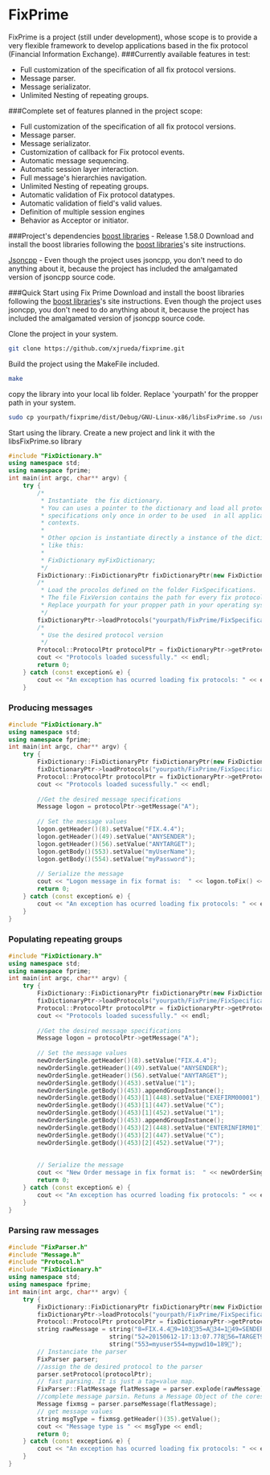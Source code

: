 # FixPrime

FixPrime is a project (still under development), whose scope is to provide a very flexible framework to develop applications based in the fix protocol (Financial Information Exchange). 
###Currently available features in test:
 - Full customization of the specification of all fix protocol versions.
 - Message parser.
 - Message serializator.
 - Unlimited Nesting of repeating groups.

###Complete set of features planned in the project scope:
  - Full customization of the specification of all fix protocol versions.
  - Message parser.
  - Message serializator.
  - Customization of callback for Fix protocol events.
  - Automatic message sequencing.
  - Automatic session layer interaction.
  - Full message's hierarchies navigation.
  - Unlimited Nesting of repeating groups.
  - Automatic validation of Fix protocol datatypes.
  - Automatic validation of field's valid values.
  - Definition of multiple session engines
  - Behavior as Acceptor or initiator.
 
###Project's dependencies
[boost libraries] - Release 1.58.0
Download and install the boost libraries following the [boost libraries]'s site instructions.

[Jsoncpp] - Even though the project uses jsoncpp, you don't need to do anything about it, because the project has included the amalgamated version of jsoncpp source code.

###Quick Start using Fix Prime
Download and install the boost libraries following the [boost libraries]'s site instructions.
Even though the project uses jsoncpp, you don't need to do anything about it, because the project has included the amalgamated version of jsoncpp source code.

Clone the project in your system.
``` sh
git clone https://github.com/xjrueda/fixprime.git
```
Build the project using the MakeFile included.
```sh
make
```
copy the library into your local lib folder. Replace 'yourpath' for the propper path in your system.
```sh
sudo cp yourpath/fixprime/dist/Debug/GNU-Linux-x86/libsFixPrime.so /usr/local/lib
```
Start using the library.  Create a new project and link it with the libsFixPrime.so library
``` c++  
#include "FixDictionary.h"
using namespace std;
using namespace fprime;
int main(int argc, char** argv) {
    try {
        /* 
         * Instantiate  the fix dictionary.
         * You can uses a pointer to the dictionary and load all protocol 
         * specifications only once in order to be used  in all application 
         * contexts.
         * 
         * Other opcion is instantiate directly a instance of the dictionary 
         * like this:
         *  
         * FixDictionary myFixDictionary;
         */
        FixDictionary::FixDictionaryPtr fixDictionaryPtr(new FixDictionary);
        /*
         * Load the procolos defined on the folder FixSpecifications.
         * The file FixVersion contains the path for every fix protocol specification
         * Replace yourpath for your propper path in your operating system
         */
        fixDictionaryPtr->loadProtocols("yourpath/FixPrime/FixSpecifications/FixVersions.json");
        /*
         * Use the desired protocol version
         */
        Protocol::ProtocolPtr protocolPtr = fixDictionaryPtr->getProtocol("FIX.4.4");
        cout << "Protocols loaded sucessfully." << endl;
        return 0;
    } catch (const exception& e) {
        cout << "An exception has ocurred loading fix protocols: " << e.what() << endl;
    }
```
### Producing messages

``` c++  
#include "FixDictionary.h"
using namespace std;
using namespace fprime;
int main(int argc, char** argv) {
    try {
        FixDictionary::FixDictionaryPtr fixDictionaryPtr(new FixDictionary);
        fixDictionaryPtr->loadProtocols("yourpath/FixPrime/FixSpecifications/FixVersions.json");
        Protocol::ProtocolPtr protocolPtr = fixDictionaryPtr->getProtocol("FIX.4.4");
        cout << "Protocols loaded sucessfully." << endl;
      
        //Get the desired message specifications
        Message logon = protocolPtr->getMessage("A");
      
        // Set the message values
        logon.getHeader()(8).setValue("FIX.4.4");
        logon.getHeader()(49).setValue("ANYSENDER");
        logon.getHeader()(56).setValue("ANYTARGET");
        logon.getBody()(553).setValue("myUserName");
        logon.getBody()(554).setValue("myPassword");
        
        // Serialize the message
        cout << "Logon message in fix format is:  " << logon.toFix() << endl;
        return 0;
    } catch (const exception& e) {
        cout << "An exception has ocurred loading fix protocols: " << e.what() << endl;
    }
}
```
### Populating repeating groups
``` c++  
#include "FixDictionary.h"
using namespace std;
using namespace fprime;
int main(int argc, char** argv) {
    try {
        FixDictionary::FixDictionaryPtr fixDictionaryPtr(new FixDictionary);
        fixDictionaryPtr->loadProtocols("yourpath/FixPrime/FixSpecifications/FixVersions.json");
        Protocol::ProtocolPtr protocolPtr = fixDictionaryPtr->getProtocol("FIX.4.4");
        cout << "Protocols loaded sucessfully." << endl;
      
        //Get the desired message specifications
        Message logon = protocolPtr->getMessage("A");
      
        // Set the message values
        newOrderSingle.getHeader()(8).setValue("FIX.4.4");
        newOrderSingle.getHeader()(49).setValue("ANYSENDER");
        newOrderSingle.getHeader()(56).setValue("ANYTARGET");
        newOrderSingle.getBody()(453).setValue("1");
        newOrderSingle.getBody()(453).appendGroupInstance();
        newOrderSingle.getBody()(453)[1](448).setValue("EXEFIRM00001");
        newOrderSingle.getBody()(453)[1](447).setValue("C");
        newOrderSingle.getBody()(453)[1](452).setValue("1");
        newOrderSingle.getBody()(453).appendGroupInstance();
        newOrderSingle.getBody()(453)[2](448).setValue("ENTERINFIRM01");
        newOrderSingle.getBody()(453)[2](447).setValue("C");
        newOrderSingle.getBody()(453)[2](452).setValue("7");
        
        
        // Serialize the message
        cout << "New Order message in fix format is:  " << newOrderSingle.toFix() << endl;
        return 0;
    } catch (const exception& e) {
        cout << "An exception has ocurred loading fix protocols: " << e.what() << endl;
    }
}
```
### Parsing raw messages
``` c++  
#include "FixParser.h"
#include "Message.h"
#include "Protocol.h"
#include "FixDictionary.h"
using namespace std;
using namespace fprime;
int main(int argc, char** argv) {
    try {
        FixDictionary::FixDictionaryPtr fixDictionaryPtr(new FixDictionary);
        fixDictionaryPtr->loadProtocols("yourpath/FixPrime/FixSpecifications/FixVersions.json");
        Protocol::ProtocolPtr protocolPtr = fixDictionaryPtr->getProtocol("FIX.4.4");
        string rawMessage = string("8=FIX.4.49=10335=A34=149=SENDER50=123X05") +
                            string("52=20150612-17:13:07.77856=TARGET98=0108=10141=Y") +
                            string("553=myuser554=mypwd10=189");
        // Instanciate the parser        
        FixParser parser;
        //assign the de desired protocol to the parser
        parser.setProtocol(protocolPtr);
        // fast parsing. It is just a tag=value map.
        FixParser::FlatMessage flatMessage = parser.explode(rawMessage);
        //complete message parsin. Retuns a Message Object of the coresponding fix message type
        Message fixmsg = parser.parseMessage(flatMessage);
        // get message values
        string msgType = fixmsg.getHeader()(35).getValue();
        cout << "Message type is " << msgType << endl;
        return 0;
    } catch (const exception& e) {
        cout << "An exception has ocurred loading fix protocols: " << e.what() << endl;
    }
}
```

[Boost libraries]:http://www.boost.org
[Jsoncpp]:https://github.com/open-source-parsers/jsoncpp